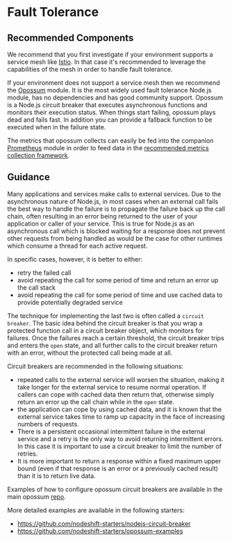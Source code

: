 # Fault Tolerance

## Recommended Components

We recommend that you first investigate if your environment supports a service mesh like [Istio](https://istio.io/).
In that case it's recommended to leverage the capabilities of the mesh in order to handle fault tolerance.

If your environment does not support a service mesh then we recommend the [Opossum](https://www.npmjs.com/package/opossum) module. It is the most widely used fault tolerance Node.js module, has no dependencies and has good community support. Opossum is a Node.js circuit breaker that executes asynchronous functions and monitors their execution status. When things start failing, opossum plays dead and fails fast. In addition you can provide a fallback function to be executed when in the failure state.

The metrics that opossum collects can easily be fed into the companion [Prometheus](https://www.npmjs.com/package/opossum-prometheus) module in order to feed data in the [recommended metrics collection framework](https://github.com/rh-ibm-synergy/Nodejs-reference-architecture/blob/add-circuit-breaker/metrics.md).

## Guidance

Many applications and services make calls to external services. Due to the asynchronous nature of Node.js, in most cases when an external call fails the best way to handle the failure is to propagate the failure back up the call chain, often resulting in an error being returned to the user of your application or caller of your service. This is true for Node.js as an asynchronous call which is blocked waiting for a response does not prevent other requests from being handled as would be the case for other runtimes which consume a thread for each active request.

In specific cases, however, it is better to either:

- retry the failed call
- avoid repeating the call for some period of time and return an error up the call stack
- avoid repeating the call for some period of time and use cached data to provide potentially degraded service

The technique for implementing the last two is often called a `circuit breaker`. The basic idea behind the circuit breaker is that you wrap a protected function call in a circuit breaker object, which monitors for failures. Once the failures reach a certain threshold, the circuit breaker trips and enters the `open` state, and all further calls to the circuit breaker return with an error, without the protected call being made at all.

Circuit breakers are recommended in the following situations:

- repeated calls to the external service will worsen the situation, making it take longer for the external service to
  resume normal operation. If callers can cope with cached data then return that, otherwise simply return an error up
  the call chain while in the `open` state.
- the application can cope by using cached data, and it is known that the external service takes time to ramp up capacity
  in the face of increasing numbers of requests.
- There is a persistent occasional intermittent failure in the external service and a retry is the only way to avoid
  returning intermittent errors. In this case it is important to use a circuit breaker to limit the number of retries.
- It is more important to return a response within a fixed maximum upper bound (even if that response is an error or a
  previously cached result) than it is to return live data.

Examples of how to configure opossum circuit breakers are available in the main opossum [repo](https://github.com/nodeshift/opossum#usage).

More detailed examples are available in the following starters:

- https://github.com/nodeshift-starters/nodejs-circuit-breaker
- https://github.com/nodeshift-starters/opossum-examples
